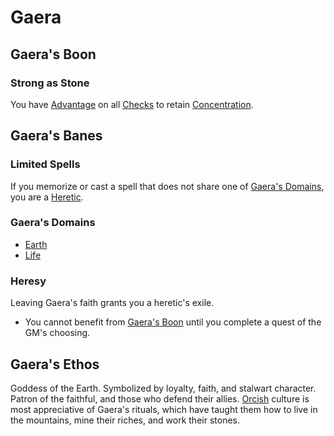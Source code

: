 # Gaera
## Gaera's Boon
### Strong as Stone
You have [Advantage](../../../../Game%20Procedures/Dice%20Rolls/Advantage.md) on all [Checks](../../../../Game%20Procedures/Check.md) to retain [Concentration](../../Concentration.md).
## Gaera's Banes
### Limited Spells
If you memorize or cast a spell that does not share one of [Gaera's Domains](#Gaera's%20Domains), you are a [Heretic](#Heresy).
### Gaera's Domains
- [Earth](../../Spell%20Domains/Earth.md)
- [Life](../../Spell%20Domains/Life.md)
### Heresy
Leaving Gaera's faith grants you a heretic's exile.
- You cannot benefit from [Gaera's Boon](#Gaera's%20Boon) until you complete a quest of the GM's choosing.
## Gaera's Ethos
Goddess of the Earth. Symbolized by loyalty, faith, and stalwart character. Patron of the faithful, and those who defend their allies. [Orcish](../../../Player%20Characters/Ancenstries/Elf.md#Deep%20Elf%20(Orc)) culture is most appreciative of Gaera's rituals, which have taught them how to live in the mountains, mine their riches, and work their stones.